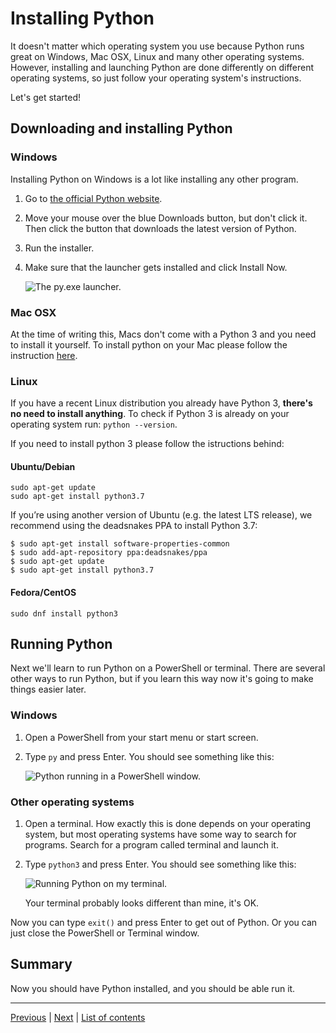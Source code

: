 # Installing Python

It doesn't matter which operating system you use because Python runs
great on Windows, Mac OSX, Linux and many other operating systems.
However, installing and launching Python are done differently on
different operating systems, so just follow your operating system's
instructions.

Let's get started!

## Downloading and installing Python

### Windows

Installing Python on Windows is a lot like installing any other program.

1. Go to [the official Python website](https://www.python.org/).
2. Move your mouse over the blue Downloads button, but don't click it.
   Then click the button that downloads the latest version of Python.
3. Run the installer.
4. Make sure that the launcher gets installed and click Install Now.

    ![The py.exe launcher.](../images/py-exe.png)

### Mac OSX

At the time of writing this, Macs don't come with a Python 3 and you
need to install it yourself. To install python on your Mac please follow the instruction
[here](https://docs.python-guide.org/starting/install3/osx/).

### Linux

If you have a recent Linux distribution you already have Python 3, 
**there's no need to install anything**. To check if Python 3 is already on your operating 
system run: `python --version`.

If you need to install python 3 please follow the istructions behind:

#### Ubuntu/Debian

```
sudo apt-get update
sudo apt-get install python3.7
```

If you’re using another version of Ubuntu (e.g. the latest LTS release), we recommend using the deadsnakes PPA to install Python 3.7:
```
$ sudo apt-get install software-properties-common
$ sudo add-apt-repository ppa:deadsnakes/ppa
$ sudo apt-get update
$ sudo apt-get install python3.7
```


#### Fedora/CentOS
```
sudo dnf install python3
```

## Running Python

Next we'll learn to run Python on a PowerShell or terminal. There are
several other ways to run Python, but if you learn this way now it's
going to make things easier later.

### Windows

1. Open a PowerShell from your start menu or start screen.
2. Type `py` and press Enter. You should see something like this:

    ![Python running in a PowerShell window.](../images/powershell.png)

### Other operating systems

1. Open a terminal. How exactly this is done depends on your operating
    system, but most operating systems have some way to search for
    programs. Search for a program called terminal and launch it.
2. Type `python3` and press Enter. You should see something like this:

    ![Running Python on my terminal.](../images/terminal.png)

    Your terminal probably looks different than mine, it's OK.

Now you can type `exit()` and press Enter to get out of Python. Or you
can just close the PowerShell or Terminal window.

## Summary

Now you should have Python installed, and you should be able run it.

***


[Previous](what-is-programming.md) | [Next](getting-started.md) |
[List of contents](../README.md#basics)
